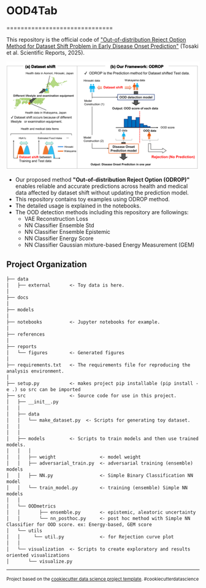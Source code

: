 # OOD4Tab
==============================

This repository is the official code of ["Out-of-distribution Reject Option Method for Dataset Shift Problem in Early Disease Onset Prediction"](https://www.nature.com/articles/s41598-025-01811-8) (Tosaki et al. Scientific Reports, 2025).

<p align="center">
    <img src="./Fig1.png" alt="Overview Figure" width="750">
</p>

- Our proposed method **"Out-of-distribution Reject Option (ODROP)"** enables reliable and accurate predictions across health and medical data affected by dataset shift without updating the prediction model. 
- This repository contains toy examples using ODROP method.
- The detailed usage is explained in the notebooks.
- The OOD detection methods including this repository are followings:
  - VAE Reconstruction Loss
  - NN Classifier Ensemble Std
  - NN Classifier Ensemble Epistemic
  - NN Classifier Energy Score
  - NN Classifier Gaussian mixture-based Energy Measurement (GEM)

Project Organization
------------

    ├── data
    │   ├── external       <- Toy data is here.
    │
    ├── docs               
    │
    ├── models
    │
    ├── notebooks          <- Jupyter notebooks for example.
    │              
    ├── references         
    │
    ├── reports            
    │   └── figures        <- Generated figures
    │
    ├── requirements.txt   <- The requirements file for reproducing the analysis environment.
    │
    ├── setup.py           <- makes project pip installable (pip install -e .) so src can be imported
    ├── src                <- Source code for use in this project.
    │   ├── __init__.py    
    │   │
    │   ├── data           
    │   │   └── make_dataset.py  <- Scripts for generating toy dataset.
    │   │
    │   │
    │   ├── models         <- Scripts to train models and then use trained models.
    │   │   │
    │   │   ├── weight                <- model weight               
    │   │   ├── adversarial_train.py  <- adversarial training (ensemble) models 
    │   │   ├── NN.py                 <- Simple Binary Classification NN model
    │   │   └── train_model.py        <- training (ensemble) Simple NN models
    │   │
    │   └── OODmetrics
    │   │       ├── ensemble.py       <- epistemic, aleatoric uncertainty
    │   │       └── nn_posthoc.py     <- post hoc method with Simple NN Classifier for OOD score. ex: Energy-based, GEM score
    │   └── utils
    │   │     └── util.py             <- for Rejection curve plot    
    │   │
    │   └── visualization  <- Scripts to create exploratory and results oriented visualizations
    │       └── visualize.py


--------

<p><small>Project based on the <a target="_blank" href="https://drivendata.github.io/cookiecutter-data-science/">cookiecutter data science project template</a>. #cookiecutterdatascience</small></p>
